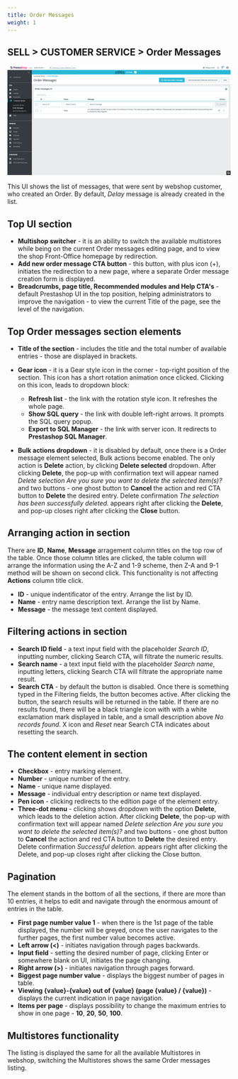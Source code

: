 ```yaml
---
title: Order Messages
weight: 1
---
```


## SELL > CUSTOMER SERVICE > Order Messages

![Order Messages](static/img/order-messages.png)

This UI shows the list of messages, that were sent by webshop customer, who created an Order. By default, _Delay_ message is already created in the list.

## Top UI section

- **Multishop switcher** - it is an ability to switch the available multistores while being on the current Order messages editing page, and to view the shop Front-Office homepage by redirection.
- **Add new order message CTA button** - this button, with plus icon (+), initiates the redirection to a new page, where a separate Order message creation form is displayed.
- **Breadcrumbs, page title, Recommended modules and Help CTA's** - default Prestashop UI in the top position, helping administrators to improve the navigation - to view the current Title of the page, see the level of the navigation. 

## Top Order messages section elements

- **Title of the section** - includes the title and the total number of available entries - those are displayed in brackets.
- **Gear icon** - it is a Gear style icon in the corner - top-right position of the section. This icon has a short rotation animation once clicked. Clicking on this icon, leads to dropdown block:
  - **Refresh list** - the link with the rotation style icon. It refreshes the whole page.
  - **Show SQL query** - the link with double left-right arrows. It prompts the SQL query popup.
  - **Export to SQL Manager** - the link with server icon. It redirects to **Prestashop SQL Manager**.

- **Bulk actions dropdown** - it is disabled by default, once there is a Order message element selected, Bulk actions become enabled. The only action is **Delete** action, by clicking **Delete selected** dropdown. After clicking **Delete**, the pop-up with confirmation text will appear named _Delete selection Are you sure you want to delete the selected item(s)?_ and two buttons - one ghost button to **Cancel** the action and red CTA button to **Delete** the desired entry. Delete confirmation _The selection has been successfully deleted._ appears right after clicking the **Delete**, and pop-up closes right after clicking the **Close** button.

## Arranging action in section

There are **ID**, **Name**, **Message** arragement column titles on the top row of the table. Once those column titles are clicked, the table column will arrange the information using the A-Z and 1-9 scheme, then Z-A and 9-1 method will be shown on second click. This functionality is not affecting **Actions** column title click.

- **ID** - unique indentificator of the entry. Arrange the list by ID.
- **Name** - entry name description text. Arrange the list by Name.
- **Message** - the message text content displayed.

## Filtering actions in section

- **Search ID field** - a text input field with the placeholder _Search ID_, inputting number, clicking Search CTA, will filtrate the numeric results.
- **Search name** - a text input field with the placeholder _Search name_, inputting letters, clicking Search CTA will filtrate the appropriate name result.
- **Search CTA** - by default the button is disabled. Once there is something typed in the Filtering fields, the button becomes active. After clicking the button, the search results will be returned in the table. If there are no results found, there will be a black triangle icon with with a white exclamation mark displayed in table, and a small description above _No records found_. X icon and _Reset_ near Search CTA indicates about resetting the search.

## The content element in section

- **Checkbox** - entry marking element.
- **Number** - unique number of the entry.
- **Name** - unique name displayed.
- **Message** - individual entry description or name text displayed.
- **Pen icon** - clicking redirects to the edition page of the element entry.
- **Three-dot menu** - clicking shows dropdown with the option **Delete**, which leads to the deletion action. After clicking **Delete**, the pop-up with confirmation text will appear named _Delete selection Are you sure you want to delete the selected item(s)?_ and two buttons - one ghost button to **Cancel** the action and red CTA button to **Delete** the desired entry. Delete confirmation _Successful deletion._ appears right after clicking the Delete, and pop-up closes right after clicking the Close button.

## Pagination

The element stands in the bottom of all the sections, if there are more than 10 entries, it helps to edit and navigate through the enormous amount of entries in the table. 

- **First page number value 1** - when there is the 1st page of the table displayed, the number will be greyed, once the user navigates to the further pages, the first number value becomes active.
- **Left arrow (<)** - initiates navigation through pages backwards.
- **Input field** - setting the desired number of page, clicking Enter or somewhere blank on UI, initiates the page changing.
- **Right arrow (>)** - initiates navigation through pages forward.
- **Biggest page number value** - displays the biggest number of pages in table.
- **Viewing {value}-{value} out of {value} (page {value} / {value})** - displays the current indication in page navigation.
- **Items per page** - displays possibility to change the maximum entries to show in one page - **10**, **20**, **50**, **100**.

## Multistores functionality

The listing is displayed the same for all the available Multistores in webshop, switching the Multistores shows the same Order messages listing.
